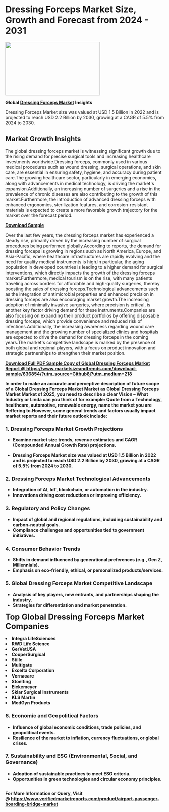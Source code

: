 <H1>Dressing Forceps Market Size, Growth and Forecast from 2024 - 2031</H1><img class="aligncenter size-medium wp-image-584254" src="https://thirdeyenews.in/wp-content/uploads/2024/09/Global-Market-Research-300x168.jpeg" alt="" width="300" height="168" /><p><strong>Global&nbsp;<a href="https://www.marketsizeandtrends.com/download-sample/636854/?utm_source=Github8j?utm_medium=218">Dressing Forceps Market</a> Insights</strong></p><p>Dressing Forceps Market size was valued at USD 1.5 Billion in 2022 and is projected to reach USD 2.2 Billion by 2030, growing at a CAGR of 5.5% from 2024 to 2030.</p><p><h2>Market Growth Insights</h2> <p>The global dressing forceps market is witnessing significant growth due to the rising demand for precise surgical tools and increasing healthcare investments worldwide.Dressing forceps, commonly used in various medical procedures such as wound dressing, surgical operations, and skin care, are essential in ensuring safety, hygiene, and accuracy during patient care.The growing healthcare sector, particularly in emerging economies, along with advancements in medical technology, is driving the market's expansion.Additionally, an increasing number of surgeries and a rise in the prevalence of chronic diseases are also contributing to the growth of this market.Furthermore, the introduction of advanced dressing forceps with enhanced ergonomics, sterilization features, and corrosion-resistant materials is expected to create a more favorable growth trajectory for the market over the forecast period.</p> <p><strong><a href="#">Download Sample</a></strong></p> <p>Over the last few years, the dressing forceps market has experienced a steady rise, primarily driven by the increasing number of surgical procedures being performed globally.According to reports, the demand for dressing forceps is growing in regions such as North America, Europe, and Asia-Pacific, where healthcare infrastructures are rapidly evolving and the need for quality medical instruments is high.In particular, the aging population in developed countries is leading to a higher demand for surgical interventions, which directly impacts the growth of the dressing forceps market.Furthermore, medical tourism is on the rise, with many patients traveling across borders for affordable and high-quality surgeries, thereby boosting the sales of dressing forceps.Technological advancements such as the integration of antimicrobial properties and enhanced precision in dressing forceps are also encouraging market growth.The increasing adoption of minimally invasive surgeries, where precision is critical, is another key factor driving demand for these instruments.Companies are also focusing on expanding their product portfolios by offering disposable dressing forceps, which provide convenience and reduced risk of infections.Additionally, the increasing awareness regarding wound care management and the growing number of specialized clinics and hospitals are expected to drive the demand for dressing forceps in the coming years.The market's competitive landscape is marked by the presence of both global and regional players, with a focus on product innovation and strategic partnerships to strengthen their market position.<p><strong><a href="#"></p><p><span class=""><strong>Download Full PDF Sample Copy of Global Dressing Forceps Market Report</strong> @ <a href="https://www.marketsizeandtrends.com/download-sample/636854/?utm_source=Github8j?utm_medium=218" target="_blank">https://www.marketsizeandtrends.com/download-sample/636854/?utm_source=Github8j?utm_medium=218</a></span></p><p>In order to make an accurate and perceptive description of future scope of a Global&nbsp;Dressing Forceps Market Market as Global&nbsp;Dressing Forceps Market Market of 2025, you need to describe a clear Vision &ndash; What Industry or Linda can you think of for example: Quote from a Technology, healthcare, automotive, renewable energy, name the market you are Reffering to.However, some general trends and factors usually impact market reports and their future outlook include:</p><h3>1.&nbsp;<strong>Dressing Forceps Market Growth Projections</strong></h3><ul><li>Examine market size trends, revenue estimates and CAGR (Compounded Annual Growth Rate) projections.</li><li><p>Dressing Forceps Market size was valued at USD 1.5 Billion in 2022 and is projected to reach USD 2.2 Billion by 2030, growing at a CAGR of 5.5% from 2024 to 2030.</p></li></ul><h3>2.&nbsp;<strong>Dressing Forceps Market Technological Advancements</strong></h3><ul><li>Integration of AI, IoT, blockchain, or automation in the industry.</li><li>Innovations driving cost reductions or improving efficiency.</li></ul><h3>3.&nbsp;<strong>Regulatory and Policy Changes</strong></h3><ul><li>Impact of global and regional regulations, including sustainability and carbon-neutral goals.</li><li>Compliance challenges and opportunities tied to government initiatives.</li></ul><h3>4.&nbsp;<strong>Consumer Behavior Trends</strong></h3><ul><li>Shifts in demand influenced by generational preferences (e.g., Gen Z, Millennials).</li><li>Emphasis on eco-friendly, ethical, or personalized products/services.</li></ul><h3>5.&nbsp;<strong>Global Dressing Forceps Market Competitive Landscape</strong></h3><ul><li>Analysis of key players, new entrants, and partnerships shaping the industry.</li><li>Strategies for differentiation and market penetration.</li></ul><p data-pm-slice="1 1 []"><span style="color: inherit; font-family: inherit; font-size: 25px;">Top Global Dressing Forceps Market Companies</span></p><div class="" data-test-id=""><p><li>Integra LifeSciences</li><li> RWD Life Science</li><li> GerVetUSA</li><li> CooperSurgical</li><li> Stille</li><li> Multigate</li><li> Excelta Corporation</li><li> Vernacare</li><li> Stoelting</li><li> Eickemeyer</li><li> Sklar Surgical Instruments</li><li> KLS Martin</li><li> MedGyn Products</li></p></div><h3>6.&nbsp;<strong>Economic and Geopolitical Factors</strong></h3><ul><li>Influence of global economic conditions, trade policies, and geopolitical events.</li><li>Resilience of the market to inflation, currency fluctuations, or global crises.</li></ul><h3>7.&nbsp;<strong>Sustainability and ESG (Environmental, Social, and Governance)</strong></h3><ul><li>Adoption of sustainable practices to meet ESG criteria.</li><li>Opportunities in green technologies and circular economy principles.</li></ul><h2><strong style="font-size: 14px;">For More Information or Query, Visit @&nbsp;</strong><a style="background-color: #ffffff; font-size: 14px;" href="https://www.marketsizeandtrends.com/report/dressing-forceps-market/" target="_blank">https://www.verifiedmarketreports.com/product/airport-passenger-boarding-bridge-market</a></h2>